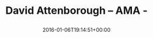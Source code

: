 ---
retweeted: false
source: <a href="http://mvilla.it/fenix" rel="nofollow">Fenix for Android</a>
entities:
  hashtags: []
  symbols: []
  user_mentions: []
  urls:
  - url: https://t.co/R6WDC2hHa0
    expanded_url: https://www.reddit.com/r/IAmA/comments/3zqemd/im_david_attenborough_for_my_latest_project_ive/
    display_url: reddit.com/r/IAmA/comment…
    indices:
    - '27'
    - '50'
display_text_range:
- '0'
- '50'
favorite_count: '1'
id_str: '684815407346266113'
truncated: false
retweet_count: '0'
id: '684815407346266113'
possibly_sensitive: false
created_at: Wed Jan 06 19:14:51 +0000 2016
favorited: false
full_text: David Attenborough – AMA -
lang: en
quote_url: https://www.reddit.com/r/IAmA/comments/3zqemd/im_david_attenborough_for_my_latest_project_ive/
tags:
- pesos/twitter
date: '2016-01-06T19:14:51+00:00'
src: https://twitter.com/bascht/status/684815407346266113
original_url: https://twitter.com/bascht/status/684815407346266113
type: twitter_tweet
text: David Attenborough – AMA -
title: 'David Attenborough – AMA -

  '

---